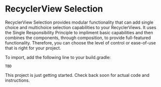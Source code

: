 # RecyclerView Selection 
RecyclerView Selection provides modular functionality that can add single choice and multichoice selection capabilities to your RecyclerViews. It uses the Single Responsibility Principle to impliment basic capabilities and then combines the components, through composition, to provide full-featured functionality.  Therefore, you can choose the level of control or ease-of-use that is right for your project.

To import, add the following line to your build.gradle:
```
TBD
```

This project is just getting started. Check back soon for actual code and instructions.
